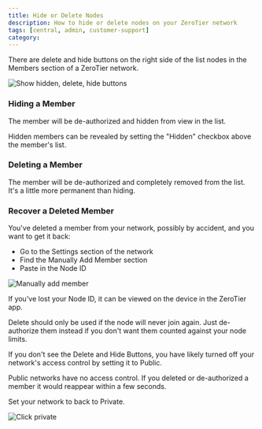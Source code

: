 ```yaml
---
title: Hide or Delete Nodes
description: How to hide or delete nodes on your ZeroTier network
tags: [central, admin, customer-support]
category: 
---
```


There are delete and hide buttons on the right side of the list nodes in the Members section of a ZeroTier network.

![Show hidden, delete, hide buttons](./images/central-hide-nodes-01.png)

### Hiding a Member

The member will be de-authorized and hidden from view in the list.

Hidden members can be revealed by setting the "Hidden" checkbox above the member's list.

### Deleting a Member

The member will be de-authorized and completely removed from the list. It's a little more permanent than hiding.

### Recover a Deleted Member

You've deleted a member from your network, possibly by accident, and you want to get it back:

- Go to the Settings section of the network
- Find the Manually Add Member section
- Paste in the Node ID

![Manually add member](./images/central-hide-nodes-02.png)

If you've lost your Node ID, it can be viewed on the device in the ZeroTier app.

Delete should only be used if the node will never join again. Just de-authorize them instead if you don't want them counted against your node limits.

If you don't see the Delete and Hide Buttons, you have likely turned off your network's access control by setting it to Public.

Public networks have no access control. If you deleted or de-authorized a member it would reappear within a few seconds.

Set your network to back to Private.

![Click private](./images/central-hide-nodes-03.png)
